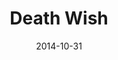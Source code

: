 ---
layout: default
modal-id: 7
date: 2014-10-31
title: Death Wish
img: death_wish.png
alt: image-alt
<!-- link:  -->
project-date: April 2014
description: Death Wish is currently being revised - check back soon!

---